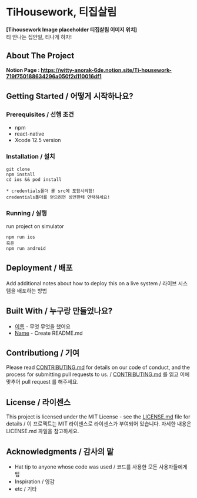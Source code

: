 # TiHousework, 티집살림


**[Tihousework Image placeholder 티집살림 이미지 위치]**  
티 안나는 집안일, 티나게 하자! <br>

## About The Project
**Notion Page : https://witty-anorak-6de.notion.site/Ti-housework-719f750188634296a050f2d110016df1**

## Getting Started / 어떻게 시작하나요?
### Prerequisites / 선행 조건
- npm
- react-native
- Xcode 12.5 version

### Installation / 설치
```
git clone
npm install
cd ios && pod install

* credentials폴더 를 src에 포함시켜함!
credentials폴더를 얻으려면 성언한테 연락하세요!
```
### Running / 실행
run project on simulator
```
npm run ios
혹은
npm run android
```


## Deployment / 배포

Add additional notes about how to deploy this on a live system / 라이브 시스템을 배포하는 방법

## Built With / 누구랑 만들었나요?

* [이름](링크) - 무엇 무엇을 했어요
* [Name](Link) - Create README.md

## Contributiong / 기여

Please read [CONTRIBUTING.md](https://gist.github.com/PurpleBooth/b24679402957c63ec426) for details on our code of conduct, and the process for submitting pull requests to us. / [CONTRIBUTING.md](https://gist.github.com/PurpleBooth/b24679402957c63ec426) 를 읽고 이에 맞추어 pull request 를 해주세요.

## License / 라이센스

This project is licensed under the MIT License - see the [LICENSE.md](https://gist.github.com/PurpleBooth/LICENSE.md) file for details / 이 프로젝트는 MIT 라이센스로 라이센스가 부여되어 있습니다. 자세한 내용은 LICENSE.md 파일을 참고하세요.

## Acknowledgments / 감사의 말

* Hat tip to anyone whose code was used / 코드를 사용한 모든 사용자들에게 팁
* Inspiration / 영감
* etc / 기타
